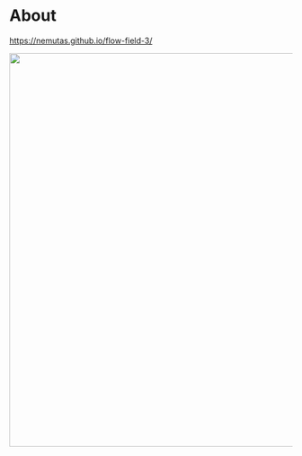 # About

https://nemutas.github.io/flow-field-3/

<img src='https://github.com/nemutas/flow-field-3/assets/46724121/9edad1c5-6a5c-42fb-8cf3-f280f8a25ba3' alt='' width='700' />
